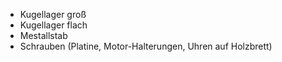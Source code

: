 - Kugellager groß
- Kugellager flach
- Mestallstab
- Schrauben (Platine, Motor-Halterungen, Uhren auf Holzbrett)